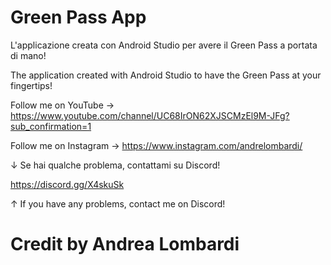 # Green Pass App
L'applicazione creata con Android Studio per avere il Green Pass a portata di mano!

The application created with Android Studio to have the Green Pass at your fingertips!


Follow me on YouTube → https://www.youtube.com/channel/UC68IrON62XJSCMzEl9M-JFg?sub_confirmation=1

Follow me on Instagram → https://www.instagram.com/andrelombardi/

↓ Se hai qualche problema, contattami su Discord!

https://discord.gg/X4skuSk

↑ If you have any problems, contact me on Discord! 

# Credit by Andrea Lombardi
